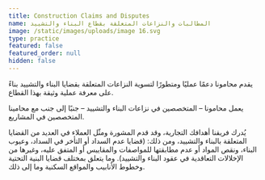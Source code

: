 ```yaml
---
title: Construction Claims and Disputes
name: المطالبات والنزاعات المتعلقة بقطاع البناء والتشييد
image: /static/images/uploads/image 16.svg
type: practice
featured: false
featured_order: null
hidden: false
---
```

يقدم محامونا دعمًا عمليًا ومتطورًا لتسوية النزاعات المتعلقة بقضايا البناء والتشييد بناءً على معرفة عملية وثيقة بهذا القطاع.

يعمل محامونا – المتخصصين في نزاعات البناء والتشييد – جنبًا إلى جنب مع محامينا المتخصصين في المشاريع.

يُدرك فريقنا أهدافك التجارية، وقد قدم المشورة ومثّل العملاء في العديد من القضايا المتعلقة بالبناء والتشييد، ومن ذلك: (قضايا عدم السداد أو التأخر في السداد، وعيوب البناء، ونقص المواد أو عدم مطابقتها للمواصفات والمقاييس أو المتفق عليه، وغيرها من الإخلالات التعاقدية في عقود البناء والتشييد). وما يتعلق بمختلف قضايا البنية التحتية وخطوط الأنابيب والمواقع السكنية وما إلى ذلك.
